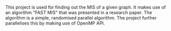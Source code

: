 This project is used for finding out the MIS of a given graph. 
It makes use of an algorithm "FAST MIS" that was presented in a research paper. The algorithm is a simple, randomised parallel algorithm. The project further parallelises this by making use of OpenMP API.
